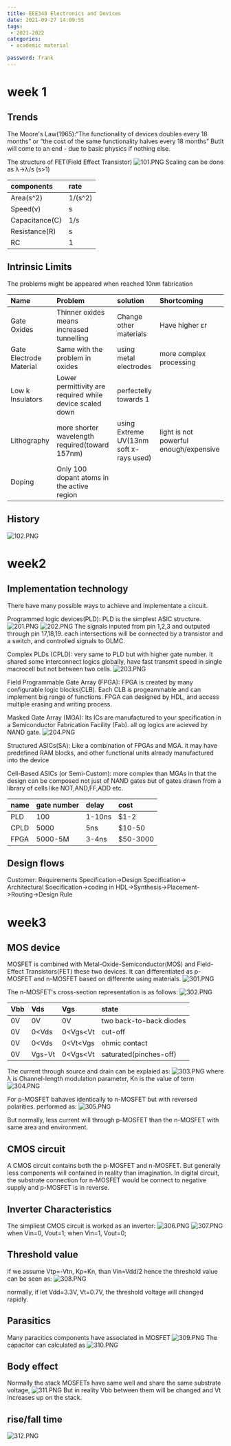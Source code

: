 ```yaml
---
title: EEE348 Electronics and Devices
date: 2021-09-27 14:09:55
tags:
 - 2021-2022
categories: 
 - academic material

password: frank
---
```


# week 1

## Trends
The Moore's Law(1965):“The functionality of devices doubles every 18 months” or “the cost of the same functionality halves every 18 months”
ButIt will come to an end - due to basic physics if nothing else.

The structure of FET(Field Effect Transistor)
![101.PNG](101.PNG)
Scaling can be done as λ→λ/s (s>1)

| components | rate |
|:----|:----|
| Area(s^2) | 1/(s^2) |
| Speed(v) | s |
| Capacitance(C) | 1/s |
| Resistance(R) | s |
| RC | 1 |

## Intrinsic Limits

The problems might be appeared when reached 10nm fabrication

| Name | Problem | solution | Shortcoming |
|:----|:----|:----|:----|
| Gate Oxides | Thinner oxides means increased tunnelling| Change other materials| Have higher εr|
| Gate Electrode Material| Same with the problem in oxides| using metal electrodes| more complex processing|
| Low k Insulators| Lower permittivity are required while device scaled down| perfectelly towards 1| |
| Lithography| more shorter wavelength required(toward 157nm)| using Extreme UV(13nm soft x-rays used)| light is not powerful enough/expensive|
| Doping| Only 100 dopant atoms in the active region| 

## History

![102.PNG](102.PNG)

# week2

## Implementation technology

There have many possible ways to achieve and implementate a circuit.

Programmed logic devices(PLD):
PLD is the simplest ASIC structure.
![201.PNG](201.PNG)
![202.PNG](202.PNG)
The signals inputed from pin 1,2,3 and outputed through pin 17,18,19.
each intersections will be connected by a transistor and a switch, and controlled signals to OLMC.

Complex PLDs (CPLD):
very same to PLD but with higher gate number.
It shared some interconnect logics globally, have fast transmit speed in single macrocell but not between two cells.
![203.PNG](203.PNG)

Field Programmable Gate Array (FPGA):
FPGA is created by many configurable logic blocks(CLB). Each CLB is progeammable and can implement big range of functions. FPGA can designed by HDL, and access multiple erasing and writing process.

Masked Gate Array (MGA):
Its ICs are manufactured to your specification in a Semiconductor Fabrication Facility (Fab). all og logics are acieved by NAND gate.
![204.PNG](204.PNG)

Structured ASICs(SA):
Like a combination of FPGAs and MGA. it may have predefined RAM blocks, and other functional units already manufactured into the device

Cell-Based ASICs (or Semi-Custom):
more complex than MGAs in that the design can be composed not just of NAND gates but of gates drawn from a library of cells like NOT,AND,FF,ADD etc.

| name| gate number| delay| cost|
|:----|:----|:----|:----|
|PLD|100|1-10ns|$1-2|
|CPLD|5000|5ns|$10-50|
|FPGA|5000-5M|3-4ns|$50-3000|

## Design flows

Customer: Requirements Specification->Design Specification-> Architectural Soecification->coding in HDL->Synthesis->Placement->Routing->Design Rule

# week3

## MOS device

MOSFET is combined with Metal-Oxide-Semiconductor(MOS) and Field-Effect Transistors(FET) these two devices. It can differentiated as p-MOSFET and n-MOSFET based on differente using materials.
![301.PNG](301.PNG)

The n-MOSFET's cross-section representation is as follows:
![302.PNG](302.PNG)

|Vbb|Vds|Vgs|state|
|:----|:----|:----|:----|
|0V|0V|0V|two back-to-back diodes|
|0V|0<Vds|0<Vgs<Vt|cut-off|
|0V|0<Vds|0<Vt<Vgs|ohmic contact|
|0V|Vgs-Vt|0<Vgs<Vt|saturated(pinches-off)|

The current through source and drain can be explaied as:
![303.PNG](303.PNG)
where λ is Channel-length modulation parameter,
Kn is the value of term
![304.PNG](304.PNG)

For p-MOSFET bahaves identically to n-MOSFET but with reversed polarities. performed as:
![305.PNG](305.PNG)

But normally, less current will through p-MOSFET than the n-MOSFET with same area and environment.

## CMOS circuit

A CMOS circuit contains both the p-MOSFET and n-MOSFET. But generally less components will contained in reality than imagination.
In digital circuit, the substrate connection for n-MOSFET would be connect to negative supply and p-MOSFET is in reverse.

## Inverter Characteristics

The simpliest CMOS circuit is worked as an inverter:
![306.PNG](306.PNG)
![307.PNG](307.PNG)
when Vin=0, Vout=1;
when Vin=1, Vout=0;

## Threshold value

if we assume Vtp=-Vtn, Kp=Kn, than
Vin=Vdd/2
hence the threshold value can be seen as:
![308.PNG](308.PNG)

normally, if let Vdd=3.3V, Vt=0.7V, the threshold voltage will changed rapidly.

## Parasitics

Many paracitics components have associated in MOSFET
![309.PNG](309.PNG)
The capacitor can calculated as
![310.PNG](310.PNG)

## Body effect

Normally the stack MOSFETs have same well and share the same substrate voltage,
![311.PNG](311.PNG)
But in reality Vbb between them will be changed and Vt increases up on the stack.

## rise/fall time

![312.PNG](312.PNG)